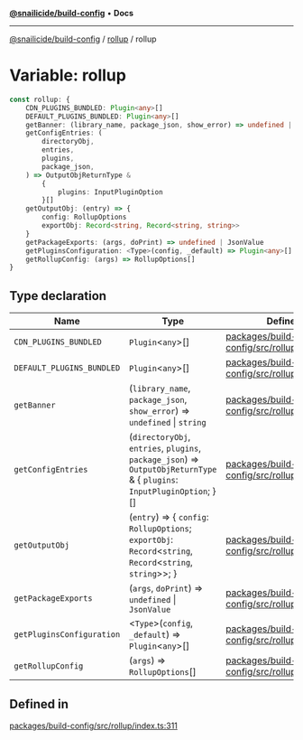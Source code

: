[**@snailicide/build-config**](../../README.md) • **Docs**

---

[@snailicide/build-config](../../README.md) / [rollup](../README.md) / rollup

# Variable: rollup

```ts
const rollup: {
    CDN_PLUGINS_BUNDLED: Plugin<any>[]
    DEFAULT_PLUGINS_BUNDLED: Plugin<any>[]
    getBanner: (library_name, package_json, show_error) => undefined | string
    getConfigEntries: (
        directoryObj,
        entries,
        plugins,
        package_json,
    ) => OutputObjReturnType &
        {
            plugins: InputPluginOption
        }[]
    getOutputObj: (entry) => {
        config: RollupOptions
        exportObj: Record<string, Record<string, string>>
    }
    getPackageExports: (args, doPrint) => undefined | JsonValue
    getPluginsConfiguration: <Type>(config, _default) => Plugin<any>[]
    getRollupConfig: (args) => RollupOptions[]
}
```

## Type declaration

| Name | Type | Defined in |
| --- | --- | --- |
| `CDN_PLUGINS_BUNDLED` | `Plugin`\<`any`\>[] | [packages/build-config/src/rollup/index.ts:312](https://github.com/gbtunney/snailicide-monorepo/blob/864f9979e97eb579a793bd06e883355f7bea5c52/packages/build-config/src/rollup/index.ts#L312) |
| `DEFAULT_PLUGINS_BUNDLED` | `Plugin`\<`any`\>[] | [packages/build-config/src/rollup/index.ts:313](https://github.com/gbtunney/snailicide-monorepo/blob/864f9979e97eb579a793bd06e883355f7bea5c52/packages/build-config/src/rollup/index.ts#L313) |
| `getBanner` | (`library_name`, `package_json`, `show_error`) => `undefined` \| `string` | [packages/build-config/src/rollup/index.ts:314](https://github.com/gbtunney/snailicide-monorepo/blob/864f9979e97eb579a793bd06e883355f7bea5c52/packages/build-config/src/rollup/index.ts#L314) |
| `getConfigEntries` | (`directoryObj`, `entries`, `plugins`, `package_json`) => `OutputObjReturnType` & \{ `plugins`: `InputPluginOption`; \}[] | [packages/build-config/src/rollup/index.ts:315](https://github.com/gbtunney/snailicide-monorepo/blob/864f9979e97eb579a793bd06e883355f7bea5c52/packages/build-config/src/rollup/index.ts#L315) |
| `getOutputObj` | (`entry`) => \{ `config`: `RollupOptions`; `exportObj`: `Record`\<`string`, `Record`\<`string`, `string`\>\>; \} | [packages/build-config/src/rollup/index.ts:316](https://github.com/gbtunney/snailicide-monorepo/blob/864f9979e97eb579a793bd06e883355f7bea5c52/packages/build-config/src/rollup/index.ts#L316) |
| `getPackageExports` | (`args`, `doPrint`) => `undefined` \| `JsonValue` | [packages/build-config/src/rollup/index.ts:317](https://github.com/gbtunney/snailicide-monorepo/blob/864f9979e97eb579a793bd06e883355f7bea5c52/packages/build-config/src/rollup/index.ts#L317) |
| `getPluginsConfiguration` | \<`Type`\>(`config`, `_default`) => `Plugin`\<`any`\>[] | [packages/build-config/src/rollup/index.ts:318](https://github.com/gbtunney/snailicide-monorepo/blob/864f9979e97eb579a793bd06e883355f7bea5c52/packages/build-config/src/rollup/index.ts#L318) |
| `getRollupConfig` | (`args`) => `RollupOptions`[] | [packages/build-config/src/rollup/index.ts:319](https://github.com/gbtunney/snailicide-monorepo/blob/864f9979e97eb579a793bd06e883355f7bea5c52/packages/build-config/src/rollup/index.ts#L319) |

## Defined in

[packages/build-config/src/rollup/index.ts:311](https://github.com/gbtunney/snailicide-monorepo/blob/864f9979e97eb579a793bd06e883355f7bea5c52/packages/build-config/src/rollup/index.ts#L311)
